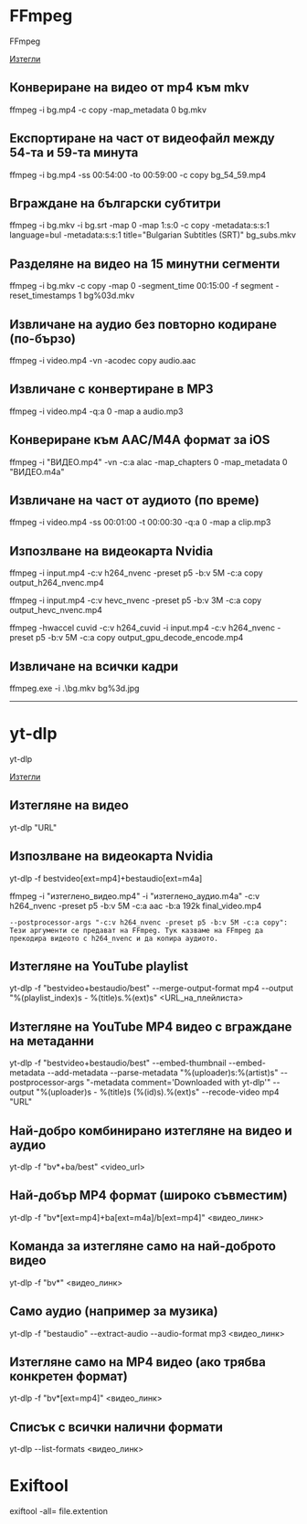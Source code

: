 # FFmpeg
FFmpeg

[Изтегли](https://www.ffmpeg.org/download.html#build-windows)

## Конвериране на видео от mp4 към mkv

ffmpeg -i bg.mp4 -c copy -map_metadata 0 bg.mkv

## Експортиране на част от видеофайл между 54-та и 59-та минута

ffmpeg -i bg.mp4 -ss 00:54:00 -to 00:59:00 -c copy bg_54_59.mp4

## Вграждане на български субтитри

ffmpeg -i bg.mkv -i bg.srt -map 0 -map 1:s:0 -c copy -metadata:s:s:1 language=bul -metadata:s:s:1 title="Bulgarian Subtitles (SRT)" bg_subs.mkv

## Разделяне на видео на 15 минутни сегменти

ffmpeg -i bg.mkv -c copy -map 0 -segment_time 00:15:00 -f segment -reset_timestamps 1 bg%03d.mkv

## Извличане на аудио без повторно кодиране (по-бързо)

ffmpeg -i video.mp4 -vn -acodec copy audio.aac

## Извличане с конвертиране в MP3

ffmpeg -i video.mp4 -q:a 0 -map a audio.mp3

## Конвериране към AAC/M4A формат за iOS

ffmpeg -i "ВИДЕО.mp4" -vn -c:a alac -map_chapters 0 -map_metadata 0 "ВИДЕО.m4a"

## Извличане на част от аудиото (по време)

ffmpeg -i video.mp4 -ss 00:01:00 -t 00:00:30 -q:a 0 -map a clip.mp3

## Изпозлване на видеокарта Nvidia

ffmpeg -i input.mp4 -c:v h264_nvenc -preset p5 -b:v 5M -c:a copy output_h264_nvenc.mp4

ffmpeg -i input.mp4 -c:v hevc_nvenc -preset p5 -b:v 3M -c:a copy output_hevc_nvenc.mp4

ffmpeg -hwaccel cuvid -c:v h264_cuvid -i input.mp4 -c:v h264_nvenc -preset p5 -b:v 5M -c:a copy output_gpu_decode_encode.mp4

## Извличане на всички кадри

ffmpeg.exe -i .\bg.mkv bg%3d.jpg

***

# yt-dlp
yt-dlp

[Изтегли](https://github.com/yt-dlp/yt-dlp/releases)

## Изтегляне на видео

yt-dlp "URL"

## Изпозлване на видеокарта Nvidia

yt-dlp -f bestvideo[ext=mp4]+bestaudio[ext=m4a] <URL>

ffmpeg -i "изтеглено_видео.mp4" -i "изтеглено_аудио.m4a" -c:v h264_nvenc -preset p5 -b:v 5M -c:a aac -b:a 192k final_video.mp4

```
--postprocessor-args "-c:v h264_nvenc -preset p5 -b:v 5M -c:a copy": Тези аргументи се предават на FFmpeg. Тук казваме на FFmpeg да прекодира видеото с h264_nvenc и да копира аудиото.
```

## Изтегляне на YouTube playlist

yt-dlp -f "bestvideo+bestaudio/best" --merge-output-format mp4 --output "%(playlist_index)s - %(title)s.%(ext)s" <URL_на_плейлиста>

## Изтегляне на YouTube MP4 видео с вграждане на метаданни

yt-dlp -f "bestvideo+bestaudio/best" --embed-thumbnail --embed-metadata --add-metadata --parse-metadata "%(uploader)s:%(artist)s" --postprocessor-args "-metadata comment='Downloaded with yt-dlp'" --output "%(uploader)s - %(title)s (%(id)s).%(ext)s" --recode-video mp4 "URL"

## Най-добро комбинирано изтегляне на видео и аудио

yt-dlp -f "bv*+ba/best" <video_url>

## Най-добър MP4 формат (широко съвместим)

yt-dlp -f "bv*[ext=mp4]+ba[ext=m4a]/b[ext=mp4]" <видео_линк>

## Команда за изтегляне само на най-доброто видео

yt-dlp -f "bv*" <видео_линк>

## Само аудио (например за музика)

yt-dlp -f "bestaudio" --extract-audio --audio-format mp3 <видео_линк>

## Изтегляне само на MP4 видео (ако трябва конкретен формат)

yt-dlp -f "bv*[ext=mp4]" <видео_линк>

## Списък с всички налични формати

yt-dlp --list-formats <видео_линк>

# Exiftool

exiftool -all= file.extention